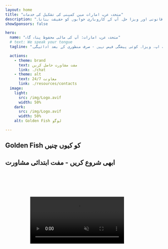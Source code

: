 ```yaml
---
layout: home
title: "متحدہ عرب امارات میں کمپنی کی تشکیل کی خدمات"
description: "متحدہ عرب امارات میں ماہرانہ کمپنی کی تشکیل اور معاونت کی خدمات۔ کمپنی سیٹ اپ، بینکنگ، ٹیکس، قانونی اور ویزا حل۔ آپ کے کاروباری خوابوں کو حقیقت بنانا۔"
showSponsors: false

hero:
  name: "متحدہ عرب امارات: آپ کی مالی محفوظ پناہ گاہ"
  # text: We speak your tongue
  tagline: "مکمل کاروباری معاونت: بینکنگ، کمپنی سیٹ اپ، ویزا۔ کوئی پیشگی فیس نہیں - صرف منظوری کے بعد ادائیگی۔"

  actions:
    - theme: brand
      text: مفت مشاورت حاصل کریں
      link: ./chat
    - theme: alt
      text: 24/7 معاونت
      link: ./resources/contacts
  image:
    light:
      src: /img/Logo.avif
      width: 50%
    dark:
      src: /img/Logo.avif
      width: 50%
    alt: Golden Fish لوگو

---
```


<FeatureCards :features="[
  {
    title: 'بینک اکاؤنٹ کھولنا',
    details: 'متحدہ عرب امارات کے قابل اعتماد بینکوں کے ساتھ آسانی سے کاروباری یا ذاتی بینک اکاؤنٹس کھولیں۔',
    items: [
      'کارپوریٹ بینک اکاؤنٹ کی ضمانت شدہ منظوری',
      '90% کامیابی کی شرح',
      '**کوئی پیشگی فیس نہیں** - صرف منظوری کے بعد ادائیگی',
    ],
    linkText: 'Read More',
    link: './uae-business/offer/banking/',
    icon: {
      light: '/img/iStock-2153786564.avif',
      dark: '/img/iStock-2166793628.avif',
      alt: 'بینکنگ خدمات'
    }
  },
  {
    title: 'Golden Visa اور رہائش',
    details: 'آسان درخواست کے عمل کے ساتھ طویل مدتی رہائش کے لیے متحدہ عرب امارات کا **Golden Visa** حاصل کریں۔',
    items: [
      '**ہر 6 ماہ بعد UAE میں داخل ہونے کی ضرورت نہیں**',
      '98% کامیابی کی شرح',
      '**کوئی پیشگی فیس نہیں** - صرف منظوری کے بعد ادائیگی',
    ],
    linkText: 'Read More',
    link: './uae-business/offer/golden-visa/',
    icon: {
      light: '/img/iStock-1312241253.avif',
      dark: '/img/ILONMASKID.webp',
      alt: 'ویزا خدمات'
    }
  },
  {
    title: 'کمپنی سیٹ اپ گائیڈ',
    details: 'Free Zone، آف شور، مین لینڈ، برانچ میں کمپنیاں قائم کرنے کی مکمل گائیڈ۔',
    items: [
      'Free Zones اور Mainland میں **100% غیر ملکی ملکیت** دستیاب ہے',
      'کم ٹیکس شرح - صرف 9% کارپوریٹ ٹیکس',
      'کرنسی کنٹرول نہیں - آسان سرمایہ واپسی',
    ],
    linkText: 'Read More',
    link: './uae-business/company-registration/overview',
    icon: {
      light: '/img/iStock-2051326997.avif',
      dark: '/img/iStock-1448478309.jpg',
      alt: 'کمپنی سیٹ اپ گائیڈ'
    }
  },
]" />

<FeatureCards :features="[
  {
    title: 'تعمیل کی خدمات',
    details: 'ہمارے ماہرین آپ کو ESR رپورٹس اور UBO فائلنگز سمیت UAE کے پیچیدہ ریگولیٹری تقاضوں میں رہنمائی کرتے ہیں۔',
    items: [],
    linkText: 'Read More',
    link: './uae-business/company-registration/ubo',
    icon: {
      light: '/img/iStock-1299393716.avif',
      dark: '/img/iStock-2149731304.avif',
      alt: 'تعمیل کی خدمات'
    }
  },
  {
    title: 'کارپوریٹ ٹیکس اور VAT',
    details: 'فیڈرل ٹیکس اتھارٹی (FTA) کے ساتھ کارپوریٹ ٹیکس اور VAT کی ذمہ داریوں کی تعمیل کو یقینی بنانے کے لیے ماہرانہ مشورہ۔',
    items: [],
    linkText: 'Read More',
    link: './uae-business/company-registration/accounting-legal',
    icon: {
      light: '/img/iStock-1018285934.avif',
      dark: '/img/iStock-584576538.avif',
      alt: 'ٹیکس خدمات'
    }
  },
  {
    title: 'قانونی خدمات',
    details: 'قانونی ٹیم M&As، کارپوریٹ ری سٹرکچرنگ، فنانسنگ، اور تنازعات کے حل کے بارے میں UAE کے قوانین پر مشورہ دیتی ہے۔',
    items: [],
    linkText: 'Read More',
    link: './uae-business/company-registration/Protect-Your-Business',
    icon: {
      light: '/img/iStock-650045508.avif',
      dark: '/img/iStock-1498627598.avif',
      alt: 'قانونی خدمات'
    }
  },
  {
    title: 'اکاؤنٹنگ اور پے رول',
    details: 'ہمارے اکاؤنٹنٹس مالیات کا انتظام کرتے ہیں، بک کیپنگ، مطابقت، پے رول، اور آڈٹ سپورٹ فراہم کرتے ہیں، بھرتی کی لاگت کو بچاتے ہیں۔',
    items: [],
    linkText: 'Read More',
    link: './resources/contacts',
    icon: {
      light: '/img/iStock-1022793868.avif',
      dark: '/img/iStock-1320130292.jpg',
      alt: 'اکاؤنٹنگ خدمات'
    }
  },
]" />

## Golden Fish کو کیوں چنیں

<BenefitsList :features="[
{
 icon: '💰',
 title: 'کامیابی پر مبنی فیس',
 text: '**کوئی پیشگی فیس نہیں - صرف منظوری کے بعد ادائیگی کریں۔** مکمل شفافیت کے ساتھ کوئی چھپی ہوئی لاگت نہیں۔'
},
{
 icon: '🔄',
 title: 'متعدد حل',
 text: 'مقامی اور بین الاقوامی بینکوں تک رسائی۔ اگر پہلی درخواست مسترد ہو جائے تو متبادل اختیارات۔'
},
{
 icon: '🏦',
 title: 'بینک تعلقات',
 text: 'متحدہ عرب امارات اور بین الاقوامی بینکوں کے ساتھ مضبوط شراکت داری۔ منظوری کے امکانات کو زیادہ سے زیادہ بنانے کے لیے متعدد بینکوں میں درخواستیں۔'
},
{
 icon: '📊',
 title: 'مکمل انتظام',
 text: 'دستاویزات سے لے کر اکاؤنٹ کی فعالیت تک آخر تک نگرانی، ہفتہ وار پیش رفت کی اپ ڈیٹس اور بینک سے براہ راست رابطہ۔'
},
{
 icon: '📝',
 title: 'پیشہ ورانہ دستاویزات',
 text: 'ہماری ٹیم جامع کاروباری منصوبے تیار کرتی ہے اور تمام تعمیل کی دستاویزات کو سنبھالتی ہے۔'
},
{
 icon: '🤝',
 title: 'مسلسل معاونت',
 text: 'اکاؤنٹ کھلنے کے بعد بینکنگ آپریشنز اور تعمیل کی ضروریات کے ساتھ مسلسل مدد۔'
}
]" />

## ابھی شروع کریں - مفت ابتدائی مشاورت

<div id="contact-form"></div>

<video  autoplay muted playsinline style="padding: 80px" >
  <source src="/img/iStock-2185906461.mp4" type="video/mp4">
</video>

<ContactFormModal formName="Home page" buttonText="مفت مشاورت حاصل کریں" 
:services="['📝 Company registration', '🏧 بینک اکاؤنٹس کھولنا', '🪪 EID & Golden Visa', 'دیگر خدمات']"/>

<!-- <br>

# کامیابی کی کہانیاں

<br>

<ImageGrid :images="[
  { src: '/img/iStock-1945498989.avif', href: './immigration.md', alt: 'متحدہ عرب امارات امیگریشن' },
  { src: '/img/iStock-1965736217.avif', href: './immigration.md', alt: 'متحدہ عرب امارات امیگریشن' },
]"/> -->